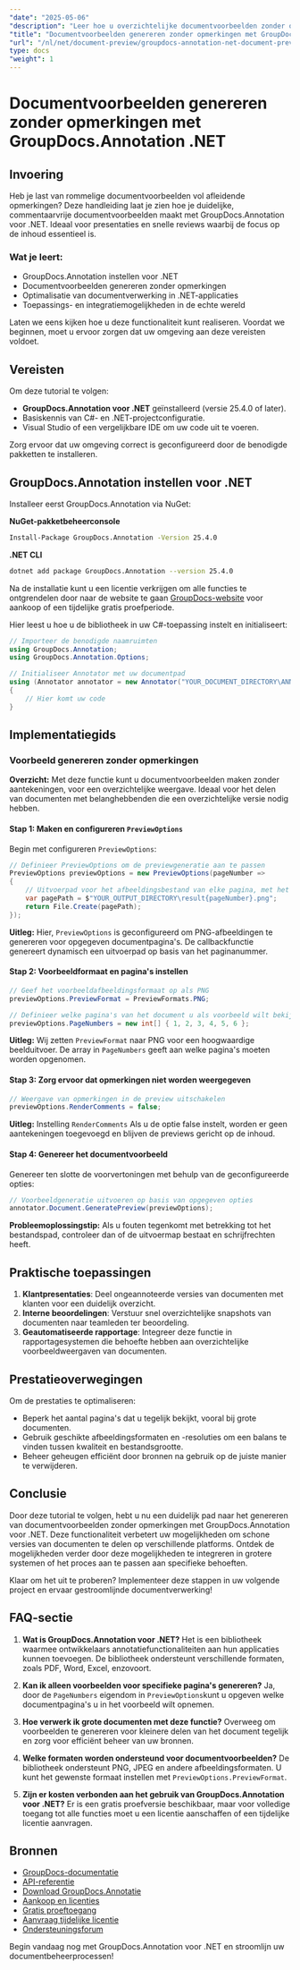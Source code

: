```yaml
---
"date": "2025-05-06"
"description": "Leer hoe u overzichtelijke documentvoorbeelden zonder opmerkingen kunt maken met GroupDocs.Annotation voor .NET. Volg deze handleiding om uw documentpresentatie- en revisieprocessen te verbeteren."
"title": "Documentvoorbeelden genereren zonder opmerkingen met GroupDocs.Annotation .NET"
"url": "/nl/net/document-preview/groupdocs-annotation-net-document-preview-no-comments/"
type: docs
"weight": 1
---
```


# Documentvoorbeelden genereren zonder opmerkingen met GroupDocs.Annotation .NET

## Invoering

Heb je last van rommelige documentvoorbeelden vol afleidende opmerkingen? Deze handleiding laat je zien hoe je duidelijke, commentaarvrije documentvoorbeelden maakt met GroupDocs.Annotation voor .NET. Ideaal voor presentaties en snelle reviews waarbij de focus op de inhoud essentieel is.

### Wat je leert:
- GroupDocs.Annotation instellen voor .NET
- Documentvoorbeelden genereren zonder opmerkingen
- Optimalisatie van documentverwerking in .NET-applicaties
- Toepassings- en integratiemogelijkheden in de echte wereld

Laten we eens kijken hoe u deze functionaliteit kunt realiseren. Voordat we beginnen, moet u ervoor zorgen dat uw omgeving aan deze vereisten voldoet.

## Vereisten

Om deze tutorial te volgen:
- **GroupDocs.Annotation voor .NET** geïnstalleerd (versie 25.4.0 of later).
- Basiskennis van C#- en .NET-projectconfiguratie.
- Visual Studio of een vergelijkbare IDE om uw code uit te voeren.

Zorg ervoor dat uw omgeving correct is geconfigureerd door de benodigde pakketten te installeren.

## GroupDocs.Annotation instellen voor .NET

Installeer eerst GroupDocs.Annotation via NuGet:

**NuGet-pakketbeheerconsole**
```bash
Install-Package GroupDocs.Annotation -Version 25.4.0
```

**.NET CLI**
```bash
dotnet add package GroupDocs.Annotation --version 25.4.0
```

Na de installatie kunt u een licentie verkrijgen om alle functies te ontgrendelen door naar de website te gaan [GroupDocs-website](https://purchase.groupdocs.com/buy) voor aankoop of een tijdelijke gratis proefperiode.

Hier leest u hoe u de bibliotheek in uw C#-toepassing instelt en initialiseert:

```csharp
// Importeer de benodigde naamruimten
using GroupDocs.Annotation;
using GroupDocs.Annotation.Options;

// Initialiseer Annotator met uw documentpad
using (Annotator annotator = new Annotator("YOUR_DOCUMENT_DIRECTORY\ANNOTATED_DOCX"))
{
    // Hier komt uw code
}
```

## Implementatiegids

### Voorbeeld genereren zonder opmerkingen

**Overzicht:**
Met deze functie kunt u documentvoorbeelden maken zonder aantekeningen, voor een overzichtelijke weergave. Ideaal voor het delen van documenten met belanghebbenden die een overzichtelijke versie nodig hebben.

#### Stap 1: Maken en configureren `PreviewOptions`
Begin met configureren `PreviewOptions`:

```csharp
// Definieer PreviewOptions om de previewgeneratie aan te passen
PreviewOptions previewOptions = new PreviewOptions(pageNumber =>
{
    // Uitvoerpad voor het afbeeldingsbestand van elke pagina, met het paginanummer in de bestandsnaam
    var pagePath = $"YOUR_OUTPUT_DIRECTORY\result{pageNumber}.png";
    return File.Create(pagePath);
});
```
**Uitleg:** Hier, `PreviewOptions` is geconfigureerd om PNG-afbeeldingen te genereren voor opgegeven documentpagina's. De callbackfunctie genereert dynamisch een uitvoerpad op basis van het paginanummer.

#### Stap 2: Voorbeeldformaat en pagina's instellen

```csharp
// Geef het voorbeeldafbeeldingsformaat op als PNG
previewOptions.PreviewFormat = PreviewFormats.PNG;

// Definieer welke pagina's van het document u als voorbeeld wilt bekijken
previewOptions.PageNumbers = new int[] { 1, 2, 3, 4, 5, 6 };
```
**Uitleg:** Wij zetten `PreviewFormat` naar PNG voor een hoogwaardige beelduitvoer. De array in `PageNumbers` geeft aan welke pagina's moeten worden opgenomen.

#### Stap 3: Zorg ervoor dat opmerkingen niet worden weergegeven

```csharp
// Weergave van opmerkingen in de preview uitschakelen
previewOptions.RenderComments = false;
```
**Uitleg:** Instelling `RenderComments` Als u de optie false instelt, worden er geen aantekeningen toegevoegd en blijven de previews gericht op de inhoud.

#### Stap 4: Genereer het documentvoorbeeld

Genereer ten slotte de voorvertoningen met behulp van de geconfigureerde opties:

```csharp
// Voorbeeldgeneratie uitvoeren op basis van opgegeven opties
annotator.Document.GeneratePreview(previewOptions);
```
**Probleemoplossingstip:** Als u fouten tegenkomt met betrekking tot het bestandspad, controleer dan of de uitvoermap bestaat en schrijfrechten heeft.

## Praktische toepassingen

1. **Klantpresentaties**: Deel ongeannoteerde versies van documenten met klanten voor een duidelijk overzicht.
2. **Interne beoordelingen**: Verstuur snel overzichtelijke snapshots van documenten naar teamleden ter beoordeling.
3. **Geautomatiseerde rapportage**: Integreer deze functie in rapportagesystemen die behoefte hebben aan overzichtelijke voorbeeldweergaven van documenten.

## Prestatieoverwegingen

Om de prestaties te optimaliseren:
- Beperk het aantal pagina's dat u tegelijk bekijkt, vooral bij grote documenten.
- Gebruik geschikte afbeeldingsformaten en -resoluties om een balans te vinden tussen kwaliteit en bestandsgrootte.
- Beheer geheugen efficiënt door bronnen na gebruik op de juiste manier te verwijderen.

## Conclusie

Door deze tutorial te volgen, hebt u nu een duidelijk pad naar het genereren van documentvoorbeelden zonder opmerkingen met GroupDocs.Annotation voor .NET. Deze functionaliteit verbetert uw mogelijkheden om schone versies van documenten te delen op verschillende platforms. Ontdek de mogelijkheden verder door deze mogelijkheden te integreren in grotere systemen of het proces aan te passen aan specifieke behoeften.

Klaar om het uit te proberen? Implementeer deze stappen in uw volgende project en ervaar gestroomlijnde documentverwerking!

## FAQ-sectie

1. **Wat is GroupDocs.Annotation voor .NET?** 
   Het is een bibliotheek waarmee ontwikkelaars annotatiefunctionaliteiten aan hun applicaties kunnen toevoegen. De bibliotheek ondersteunt verschillende formaten, zoals PDF, Word, Excel, enzovoort.

2. **Kan ik alleen voorbeelden voor specifieke pagina's genereren?**
   Ja, door de `PageNumbers` eigendom in `PreviewOptions`kunt u opgeven welke documentpagina's u in het voorbeeld wilt opnemen.

3. **Hoe verwerk ik grote documenten met deze functie?**
   Overweeg om voorbeelden te genereren voor kleinere delen van het document tegelijk en zorg voor efficiënt beheer van uw bronnen.

4. **Welke formaten worden ondersteund voor documentvoorbeelden?**
   De bibliotheek ondersteunt PNG, JPEG en andere afbeeldingsformaten. U kunt het gewenste formaat instellen met `PreviewOptions.PreviewFormat`.

5. **Zijn er kosten verbonden aan het gebruik van GroupDocs.Annotation voor .NET?**
   Er is een gratis proefversie beschikbaar, maar voor volledige toegang tot alle functies moet u een licentie aanschaffen of een tijdelijke licentie aanvragen.

## Bronnen
- [GroupDocs-documentatie](https://docs.groupdocs.com/annotation/net/)
- [API-referentie](https://reference.groupdocs.com/annotation/net/)
- [Download GroupDocs.Annotatie](https://releases.groupdocs.com/annotation/net/)
- [Aankoop en licenties](https://purchase.groupdocs.com/buy)
- [Gratis proeftoegang](https://releases.groupdocs.com/annotation/net/)
- [Aanvraag tijdelijke licentie](https://purchase.groupdocs.com/temporary-license/)
- [Ondersteuningsforum](https://forum.groupdocs.com/c/annotation/) 

Begin vandaag nog met GroupDocs.Annotation voor .NET en stroomlijn uw documentbeheerprocessen!